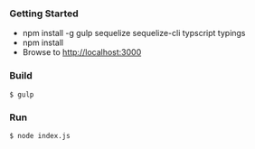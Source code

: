 
### Getting Started

 - npm install -g gulp sequelize sequelize-cli typscript typings
 - npm install
 - Browse to [http://localhost:3000](http://localhost:3000)

### Build
```
$ gulp
```

### Run
```
$ node index.js
```

